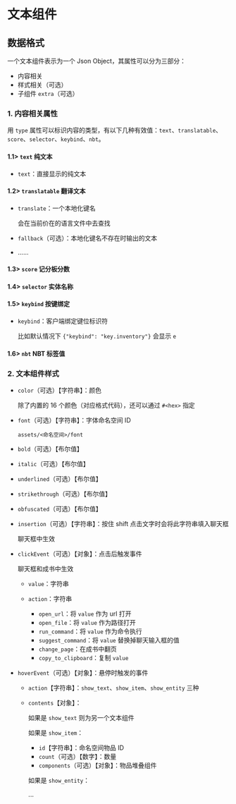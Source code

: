 # 文本组件

## 数据格式

一个文本组件表示为一个 Json Object，其属性可以分为三部分：

- 内容相关
- 样式相关（可选）
- 子组件 `extra`（可选）

### 1. 内容相关属性

用 `type` 属性可以标识内容的类型，有以下几种有效值：`text`、`translatable`、`score`、`selector`、`keybind`、`nbt`。

#### 1.1> `text` 纯文本

- `text`：直接显示的纯文本

#### 1.2> `translatable` 翻译文本

- `translate`：一个本地化键名

  会在当前价在的语言文件中去查找

- `fallback`（可选）：本地化键名不存在时输出的文本

- ......

#### 1.3> `score` 记分板分数

#### 1.4> `selector` 实体名称

#### 1.5> `keybind` 按键绑定

- `keybind`：客户端绑定键位标识符

  比如默认情况下 `{"keybind": "key.inventory"}` 会显示 `e`

#### 1.6> `nbt` NBT 标签值

### 2. 文本组件样式

- `color`（可选）【字符串】：颜色

  除了内置的 16 个颜色（对应格式代码），还可以通过 `#<hex>` 指定

- `font`（可选）【字符串】：字体命名空间 ID

  `assets/<命名空间>/font`

- `bold`（可选）【布尔值】

- `italic`（可选）【布尔值】

- `underlined`（可选）【布尔值】

- `strikethrough`（可选）【布尔值】

- `obfuscated`（可选）【布尔值】

- `insertion`（可选）【字符串】：按住 shift 点击文字时会将此字符串填入聊天框

  聊天框中生效

- `clickEvent`（可选）【对象】：点击后触发事件

  聊天框和成书中生效

  - `value`：字符串

  - `action`：字符串
    - `open_url`：将 `value` 作为 url 打开
    - `open_file`：将 `value` 作为路径打开
    - `run_command`：将 `value` 作为命令执行
    - `suggest_command`：将 `value` 替换掉聊天输入框的值
    - `change_page`：在成书中翻页
    - `copy_to_clipboard`：复制 `value`

- `hoverEvent`（可选）【对象】：悬停时触发的事件

  - `action`【字符串】：`show_text`、`show_item`、`show_entity` 三种

  - `contents`【对象】：

    如果是 `show_text` 则为另一个文本组件

    如果是 `show_item`：

    - `id`【字符串】：命名空间物品 ID
    - `count`（可选）【数字】：数量
    - `components`（可选）【对象】：物品堆叠组件

    如果是 `show_entity`：

    ...

  

